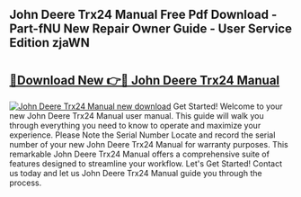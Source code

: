 ## John Deere Trx24 Manual Free Pdf Download - Part-fNU New Repair Owner Guide - User Service Edition zjaWN

# <h2><a href="http://bc87243.oget.top/?id=John+Deere+Trx24+Manual">🔗Download New 👉🔴 John Deere Trx24 Manual</a></h2>

[![John Deere Trx24 Manual new download](https://i.imgur.com/5g1atiW.png)](http://bc87243.oget.top/?id=John+Deere+Trx24+Manual)
Get Started! Welcome to your new John Deere Trx24 Manual user manual. This guide will walk you through everything you need to know to operate and maximize your experience. Please Note the Serial Number Locate and record the serial number of your new John Deere Trx24 Manual for warranty purposes. This remarkable John Deere Trx24 Manual offers a comprehensive suite of features designed to streamline your workflow. Let's Get Started! Contact us today and let us John Deere Trx24 Manual guide you through the process.
